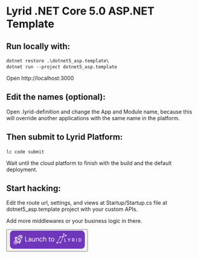 ﻿# Lyrid .NET Core 5.0 ASP.NET Template

## Run locally with:
```
dotnet restore .\dotnet5_asp.template\
dotnet run --project dotnet5_asp.template
```

Open http://localhost:3000

## Edit the names (optional):
Open .lyrid-definition and change the App and Module name, because this will override another applications with the same name in the platform.

## Then submit to Lyrid Platform:

```
lc code submit
```
Wait until the cloud platform to finish with the build and the default deployment.

## Start hacking:

Edit the route url, settings, and views at Startup/Startup.cs file at dotnet5_asp.template project with your custom APIs. 

Add more middlewares or your business logic in there.

<a href="https://app.lyrid.io/login?one-click-deploy=true&origin=github&repository-url=https://github.com/LyridInc/ASP-DotNETCore5.0-Template.git&env=empty&project-type=ASP-DotNETCore5.0&repo-name=ASP-DotNETCore5.0-Template">
  <button>
    <img src="/dotnet5_asp.template/wwwroot/assets/svg/ocd_deploy_to_lyrid.svg" style="height: 50px; width:200px;"/>
  </button>
</a>
